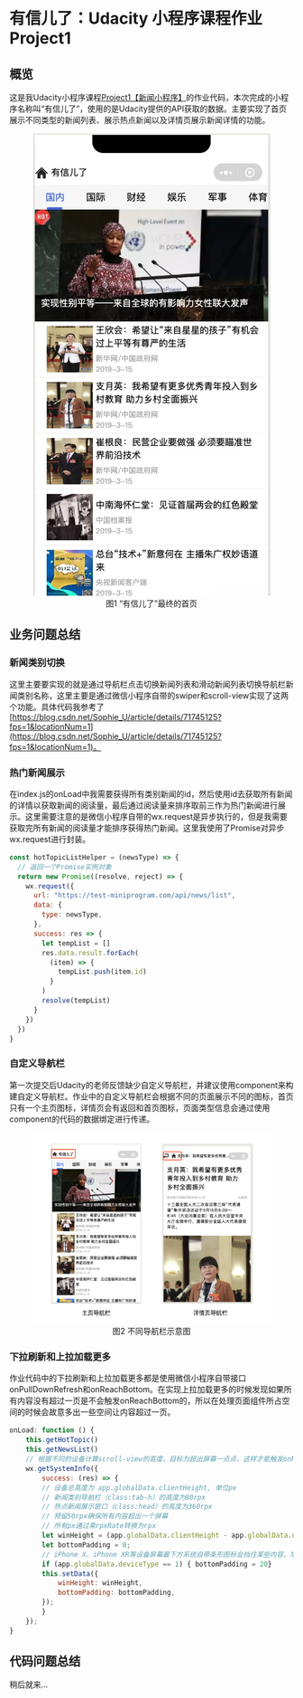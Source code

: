 # 有信儿了：Udacity 小程序课程作业Project1
<!--code for small app project in Udacity's wechat course-->

## 概览
这是我Udacity小程序课程[Project1【新闻小程序】](https://github.com/udacity/wmpnd-news)的作业代码，本次完成的小程序名称叫“有信儿了”，使用的是Udacity提供的API获取的数据。主要实现了首页展示不同类型的新闻列表、展示热点新闻以及详情页展示新闻详情的功能。

<center>
    <figure class="image">
        <img src="README.img/img-homepage.jpg">
        <figcaption >图1 “有信儿了”最终的首页</figcaption>
    </figure>
</center>

## 业务问题总结

### 新闻类别切换

这里主要要实现的就是通过导航栏点击切换新闻列表和滑动新闻列表切换导航栏新闻类别名称，这里主要是通过微信小程序自带的swiper和scroll-view实现了这两个功能。具体代码我参考了[https://blog.csdn.net/Sophie_U/article/details/71745125?fps=1&locationNum=1](https://blog.csdn.net/Sophie_U/article/details/71745125?fps=1&locationNum=1)。

### 热门新闻展示
在index.js的onLoad中我需要获得所有类别新闻的id，然后使用id去获取所有新闻的详情以获取新闻的阅读量，最后通过阅读量来排序取前三作为热门新闻进行展示。这里需要注意的是微信小程序自带的wx.request是异步执行的，但是我需要获取完所有新闻的阅读量才能排序获得热门新闻。这里我使用了Promise对异步wx.request进行封装。

```javascript
const hotTopicListHelper = (newsType) => {
  // 返回一个Promise实例对象
  return new Promise((resolve, reject) => {
    wx.request({
      url: "https://test-miniprogram.com/api/news/list",
      data: {
        type: newsType,
      },
      success: res => {
        let tempList = []
        res.data.result.forEach(
          (item) => {
            tempList.push(item.id)
          }
        )
        resolve(tempList)
      }
    })
  })
}
```

### 自定义导航栏
第一次提交后Udacity的老师反馈缺少自定义导航栏，并建议使用component来构建自定义导航栏。作业中的自定义导航栏会根据不同的页面展示不同的图标，首页只有一个主页图标，详情页会有返回和首页图标，页面类型信息会通过使用component的代码的数据绑定进行传递。

<center>
    <figure class="image">
        <img src="README.img/img-navbar.png">
        <figcaption >图2 不同导航栏示意图</figcaption>
    </figure>
</center>


### 下拉刷新和上拉加载更多
作业代码中的下拉刷新和上拉加载更多都是使用微信小程序自带接口onPullDownRefresh和onReachBottom。在实现上拉加载更多的时候发现如果所有内容没有超过一页是不会触发onReachBottom的，所以在处理页面组件所占空间的时候会故意多出一些空间让内容超过一页。
``` javascript
onLoad: function () {
    this.getHotTopic()
    this.getNewsList()
    // 根据不同的设备计算scroll-view的高度，目标为超出屏幕一点点，这样才能触发onReachBottom
    wx.getSystemInfo({
        success: (res) => {
        // 设备总高度为 app.globalData.clientHeight, 单位px
        // 新闻类别导航栏（class:tab-h）的高度为80rpx
        // 热点新闻展示窗口（class:head）的高度为360rpx
        // 预留50rpx确保所有内容超出一个屏幕
        // 所有px通过乘rpxRate转换为rpx
        let winHeight = (app.globalData.clientHeight - app.globalData.navHeight)* app.globalData.rpxRate - 360 - 80 + 50;
        let bottomPadding = 0;
        // iPhone X、iPhone XR等设备屏幕最下方系统自带条形图标会挡住某些内容，增加padding-bottom来避免 
        if (app.globalData.deviceType == 1) { bottomPadding = 20}
        this.setData({
            winHeight: winHeight,
            bottomPadding: bottomPadding,
        });
        }
    });
}
```
## 代码问题总结

稍后就来...







